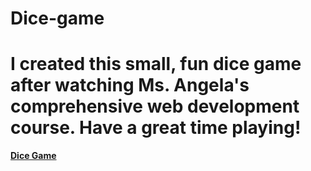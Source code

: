 # Dice-game
<h1>I created this small, fun dice game after watching Ms. Angela's comprehensive web development course. Have a great time playing!</h1>
<b><a href="bot-code-2003.github.io/Dice-game/">Dice Game</a></b>
